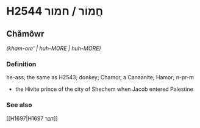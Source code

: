# H2544 חֲמוֹר / חמור

## Chămôwr

_(kham-ore' | huh-MORE | huh-MORE)_

### Definition

he-ass; the same as H2543; donkey; Chamor, a Canaanite; Hamor; n-pr-m

- the Hivite prince of the city of Shechem when Jacob entered Palestine

### See also

[[H1697|H1697 דבר]]
